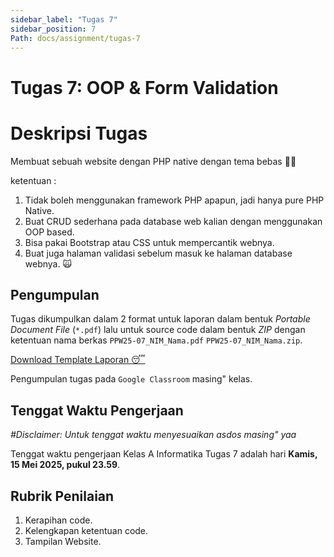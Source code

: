 ```yaml
---
sidebar_label: "Tugas 7"
sidebar_position: 7
Path: docs/assignment/tugas-7
---
```


# Tugas 7: OOP & Form Validation

# Deskripsi Tugas

Membuat sebuah website dengan PHP native dengan tema bebas 👍🏻

ketentuan :
1. Tidak boleh menggunakan framework PHP apapun, jadi hanya pure PHP Native.
2. Buat CRUD sederhana pada database web kalian dengan menggunakan OOP based.
3. Bisa pakai Bootstrap atau CSS untuk mempercantik webnya. 
4. Buat juga halaman validasi sebelum masuk ke halaman database webnya. 🙀

## Pengumpulan

Tugas dikumpulkan dalam 2 format untuk laporan dalam bentuk *Portable Document File* (`*.pdf`) lalu untuk source code dalam bentuk *ZIP* dengan ketentuan nama berkas `PPW25-07_NIM_Nama.pdf` `PPW25-07_NIM_Nama.zip`.

[Download Template Laporan 😴](https://github.com/PEMWEB-2025/PEMWEB-2025/raw/021ac9dd5da252489ded588f940d6067e7c963c9/static/berkas/Template%20Laporan.docx)

Pengumpulan tugas pada `Google Classroom` masing" kelas.

## Tenggat Waktu Pengerjaan
*#Disclaimer: Untuk tenggat waktu menyesuaikan asdos masing" yaa*

Tenggat waktu pengerjaan Kelas A Informatika Tugas 7 adalah hari **Kamis, 15 Mei 2025, pukul 23.59**.

## Rubrik Penilaian

1. Kerapihan code.
2. Kelengkapan ketentuan code.
3. Tampilan Website.